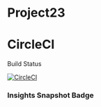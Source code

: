 # Project23


# CircleCI

Build Status

[![CircleCI](https://dl.circleci.com/status-badge/img/gh/prasannaboga/project23/tree/main.svg?style=svg)](https://dl.circleci.com/status-badge/redirect/gh/prasannaboga/project23/tree/main)

### Insights Snapshot Badge

